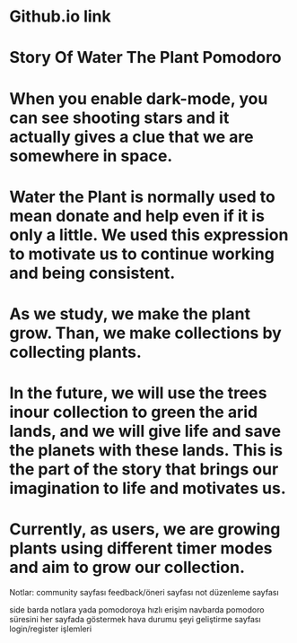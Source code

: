 # Github.io link
# 
# Story Of Water The Plant Pomodoro
# When you enable dark-mode, you can see shooting stars and it actually gives a clue that we are somewhere in space. 
# Water the Plant is normally used to mean donate and help even if it is only a little. We used this expression to motivate us to continue working and being consistent. 
# As we study, we make the plant grow. Than, we make collections by collecting plants. 
# In the future, we will use the trees inour collection to green the arid lands, and we will give life and save the planets with these lands. This is the part of the story that brings our imagination to life and motivates us. 
# Currently, as users, we are growing plants using different timer modes and aim to grow our collection.





Notlar:
community sayfası
feedback/öneri sayfası
not düzenleme sayfası

side barda notlara yada pomodoroya hızlı erişim
navbarda pomodoro süresini her sayfada göstermek
hava durumu şeyi
geliştirme sayfası
login/register işlemleri
